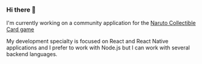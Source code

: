 ### Hi there 👋
I'm currently working on a community application for the <a href="https://app.narutoccg.com">Naruto Collectible Card game</a>

My development specialty is focused on React and React Native applications and I prefer to work with Node.js but I can work with several backend languages.

<!--
**abel30567/abel30567** is a ✨ _special_ ✨ repository because its `README.md` (this file) appears on your GitHub profile.

Here are some ideas to get you started:

- 🔭 I’m currently working on ...
- 🌱 I’m currently learning ...
- 👯 I’m looking to collaborate on ...
- 🤔 I’m looking for help with ...
- 💬 Ask me about ...
- 📫 How to reach me: ...
- 😄 Pronouns: ...
- ⚡ Fun fact: ...
-->
